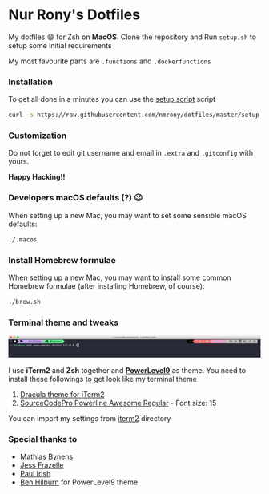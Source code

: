 Nur Rony's Dotfiles
===================
My dotfiles :smile: for Zsh on **MacOS**. Clone the repository and Run `setup.sh` to setup some initial requirements

My most favourite parts are `.functions` and `.dockerfunctions`

### Installation
To get all done in a minutes you can use the [setup script](https://github.com/nmrony/dotfiles/blob/master/setup) script

```sh
curl -s https://raw.githubusercontent.com/nmrony/dotfiles/master/setup | bash
```

### Customization
Do not forget to edit git username and email in `.extra` and `.gitconfig` with yours.

**Happy Hacking!!**

### Developers macOS defaults (?) :wink:

When setting up a new Mac, you may want to set some sensible macOS defaults:
```sh
./.macos
```
### Install Homebrew formulae

When setting up a new Mac, you may want to install some common Homebrew formulae (after installing Homebrew, of course):
```sh
./brew.sh
```
### Terminal theme and tweaks
<p align="center">
 <img src="./cli-snap.png" alt="cli snap" />
</p>

I use **iTerm2** and **Zsh** together and **[PowerLevel9][1]** as theme.
You need to install these followings to get look like my terminal theme

1. [Dracula theme for iTerm2][2]
1. [SourceCodePro Powerline Awesome Regular][3] - Font size: 15

You can import my settings from [iterm2][4] directory

### Special thanks to

- [Mathias Bynens](https://twitter.com/mathias)
- [Jess Frazelle](https://twitter.com/jessfraz)
- [Paul Irish](https://twitter.com/paul_irish)
- [Ben Hilburn](https://twitter.com/bhilburn) for PowerLevel9 theme

[1]: https://github.com/bhilburn/powerlevel9k
[2]: https://draculatheme.com/iterm/
[3]: fonts/SourceCodePro+Powerline+Awesome+Regular.ttf
[4]: iterm2/
